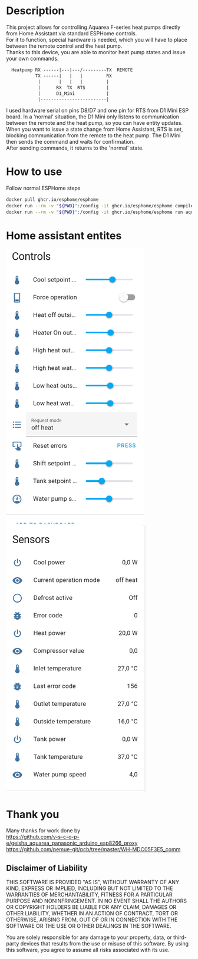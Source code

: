 # Description
This project allows for controlling Aquarea F-series heat pumps directly from Home Assistant via standard ESPHome controls.  
For it to function, special hardware is needed, which you will have to place between the remote control and the heat pump.  
Thanks to this device, you are able to monitor heat pump states and issue your own commands.  

```
  Heatpump RX ------|---|---/---------TX  REMOTE
           TX ------|   |   |         RX
            |       |   |   |         |
            |      RX  TX  RTS        |
            |      D1_Mini            |
            |-------------------------|
```

I used hardware serial on pins D8/D7 and one pin for RTS from D1 Mini ESP board. In a 'normal' situation, the D1 Mini only listens to communication between the remote and the heat pump, so you can have entity updates.  
When you want to issue a state change from Home Assistant, RTS is set, blocking communication from the remote to the heat pump. The D1 Mini then sends the command and waits for confirmation.  
After sending commands, it returns to the 'normal' state.


# How to use
Follow normal ESPHome steps
```bash
docker pull ghcr.io/esphome/esphome
docker run --rm -v "${PWD}":/config -it ghcr.io/esphome/esphome compile aquarea.yaml
docker run --rm -v "${PWD}":/config -it ghcr.io/esphome/esphome run aquarea.yaml
```

# Home assistant entites

![Aquarea controls](images/aquarea_controls.png "HA Controls")
![Aquarea sensors](images/aquarea_sensors.png "HA Sensors")

# Thank you
Many thanks for work done by<br>
https://github.com/v-s-c-o-p-e/geisha_aquarea_panasonic_arduino_esp8266_proxy
https://github.com/pemue-git/pcb/tree/master/WH-MDC05F3E5_comm

## Disclaimer of Liability

THIS SOFTWARE IS PROVIDED "AS IS", WITHOUT WARRANTY OF ANY KIND, EXPRESS OR IMPLIED, INCLUDING BUT NOT LIMITED TO THE WARRANTIES OF MERCHANTABILITY, FITNESS FOR A PARTICULAR PURPOSE AND NONINFRINGEMENT. IN NO EVENT SHALL THE AUTHORS OR COPYRIGHT HOLDERS BE LIABLE FOR ANY CLAIM, DAMAGES OR OTHER LIABILITY, WHETHER IN AN ACTION OF CONTRACT, TORT OR OTHERWISE, ARISING FROM, OUT OF OR IN CONNECTION WITH THE SOFTWARE OR THE USE OR OTHER DEALINGS IN THE SOFTWARE.

You are solely responsible for any damage to your property, data, or third-party devices that results from the use or misuse of this software. By using this software, you agree to assume all risks associated with its use.
